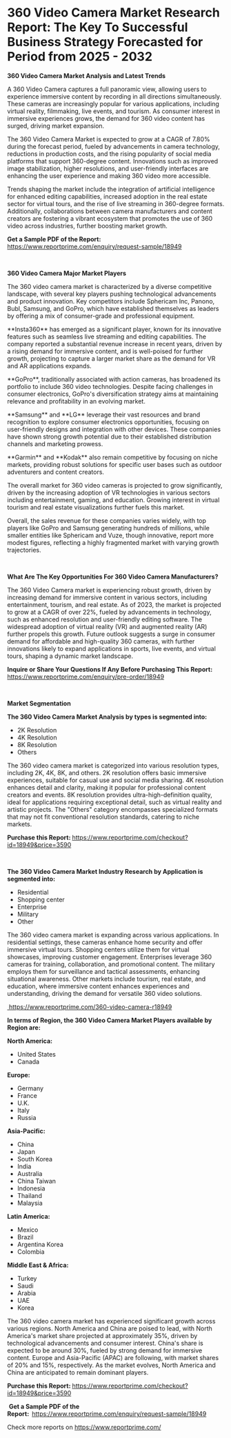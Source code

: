 <p><h1>360 Video Camera Market Research Report: The Key To Successful Business Strategy Forecasted for Period from 2025 - 2032</h1></p><p><strong>360 Video Camera Market Analysis and Latest Trends</strong></p>
<p><p>A 360 Video Camera captures a full panoramic view, allowing users to experience immersive content by recording in all directions simultaneously. These cameras are increasingly popular for various applications, including virtual reality, filmmaking, live events, and tourism. As consumer interest in immersive experiences grows, the demand for 360 video content has surged, driving market expansion.</p><p>The 360 Video Camera Market is expected to grow at a CAGR of 7.80% during the forecast period, fueled by advancements in camera technology, reductions in production costs, and the rising popularity of social media platforms that support 360-degree content. Innovations such as improved image stabilization, higher resolutions, and user-friendly interfaces are enhancing the user experience and making 360 video more accessible.</p><p>Trends shaping the market include the integration of artificial intelligence for enhanced editing capabilities, increased adoption in the real estate sector for virtual tours, and the rise of live streaming in 360-degree formats. Additionally, collaborations between camera manufacturers and content creators are fostering a vibrant ecosystem that promotes the use of 360 video across industries, further boosting market growth.</p></p>
<p><strong>Get a Sample PDF of the Report:&nbsp;</strong> <a href="https://www.reportprime.com/enquiry/request-sample/18949?utm_campaign=3075&utm_medium=2&utm_source=Github&utm_content=ia&utm_term=19032025&utm_id=360-video-camera">https://www.reportprime.com/enquiry/request-sample/18949</a></p>
<p>&nbsp;</p>
<p><strong>360 Video Camera Major Market Players</strong></p>
<p><p>The 360 video camera market is characterized by a diverse competitive landscape, with several key players pushing technological advancements and product innovation. Key competitors include Sphericam Inc, Panono, Bubl, Samsung, and GoPro, which have established themselves as leaders by offering a mix of consumer-grade and professional equipment.</p><p>**Insta360** has emerged as a significant player, known for its innovative features such as seamless live streaming and editing capabilities. The company reported a substantial revenue increase in recent years, driven by a rising demand for immersive content, and is well-poised for further growth, projecting to capture a larger market share as the demand for VR and AR applications expands.</p><p>**GoPro**, traditionally associated with action cameras, has broadened its portfolio to include 360 video technologies. Despite facing challenges in consumer electronics, GoPro's diversification strategy aims at maintaining relevance and profitability in an evolving market.</p><p>**Samsung** and **LG** leverage their vast resources and brand recognition to explore consumer electronics opportunities, focusing on user-friendly designs and integration with other devices. These companies have shown strong growth potential due to their established distribution channels and marketing prowess.</p><p>**Garmin** and **Kodak** also remain competitive by focusing on niche markets, providing robust solutions for specific user bases such as outdoor adventurers and content creators. </p><p>The overall market for 360 video cameras is projected to grow significantly, driven by the increasing adoption of VR technologies in various sectors including entertainment, gaming, and education. Growing interest in virtual tourism and real estate visualizations further fuels this market.</p><p>Overall, the sales revenue for these companies varies widely, with top players like GoPro and Samsung generating hundreds of millions, while smaller entities like Sphericam and Vuze, though innovative, report more modest figures, reflecting a highly fragmented market with varying growth trajectories.</p></p>
<p>&nbsp;</p>
<p><strong>What Are The Key Opportunities For 360 Video Camera Manufacturers?</strong></p>
<p><p>The 360 Video Camera market is experiencing robust growth, driven by increasing demand for immersive content in various sectors, including entertainment, tourism, and real estate. As of 2023, the market is projected to grow at a CAGR of over 22%, fueled by advancements in technology, such as enhanced resolution and user-friendly editing software. The widespread adoption of virtual reality (VR) and augmented reality (AR) further propels this growth. Future outlook suggests a surge in consumer demand for affordable and high-quality 360 cameras, with further innovations likely to expand applications in sports, live events, and virtual tours, shaping a dynamic market landscape.</p></p>
<p><strong>Inquire or Share Your Questions If Any Before Purchasing This Report:</strong> <a href="https://www.reportprime.com/enquiry/pre-order/18949?utm_campaign=3075&utm_medium=2&utm_source=Github&utm_content=ia&utm_term=19032025&utm_id=360-video-camera">https://www.reportprime.com/enquiry/pre-order/18949</a></p>
<p>&nbsp;</p>
<p><strong>Market Segmentation</strong></p>
<p><strong>The 360 Video Camera Market Analysis by types is segmented into:</strong></p>
<p><ul><li>2K Resolution</li><li>4K Resolution</li><li>8K Resolution</li><li>Others</li></ul></p>
<p><p>The 360 video camera market is categorized into various resolution types, including 2K, 4K, 8K, and others. 2K resolution offers basic immersive experiences, suitable for casual use and social media sharing. 4K resolution enhances detail and clarity, making it popular for professional content creators and events. 8K resolution provides ultra-high-definition quality, ideal for applications requiring exceptional detail, such as virtual reality and artistic projects. The "Others" category encompasses specialized formats that may not fit conventional resolution standards, catering to niche markets.</p></p>
<p><strong>Purchase this Report:&nbsp;</strong><a href="https://www.reportprime.com/checkout?id=18949&price=3590&utm_campaign=3075&utm_medium=2&utm_source=Github&utm_content=ia&utm_term=19032025&utm_id=360-video-camera">https://www.reportprime.com/checkout?id=18949&price=3590</a></p>
<p>&nbsp;</p>
<p><strong>The 360 Video Camera Market Industry Research by Application is segmented into:</strong></p>
<p><ul><li>Residential</li><li>Shopping center</li><li>Enterprise</li><li>Military</li><li>Other</li></ul></p>
<p><p>The 360 video camera market is expanding across various applications. In residential settings, these cameras enhance home security and offer immersive virtual tours. Shopping centers utilize them for virtual showcases, improving customer engagement. Enterprises leverage 360 cameras for training, collaboration, and promotional content. The military employs them for surveillance and tactical assessments, enhancing situational awareness. Other markets include tourism, real estate, and education, where immersive content enhances experiences and understanding, driving the demand for versatile 360 video solutions.</p></p>
<p><a href="https://www.reportprime.com/360-video-camera-r18949?utm_campaign=3075&utm_medium=2&utm_source=Github&utm_content=ia&utm_term=19032025&utm_id=360-video-camera">&nbsp;https://www.reportprime.com/360-video-camera-r18949</a></p>
<p><strong>In terms of Region, the 360 Video Camera Market Players available by Region are:</strong></p>
<p>
    <p> <strong> North America: </strong>
        <ul>
            <li>United States</li>
            <li>Canada</li>
        </ul>
        </p> 
    <p> <strong> Europe: </strong>
        <ul>
            <li>Germany</li>
            <li>France</li>
            <li>U.K.</li>
            <li>Italy</li>
            <li>Russia</li>
        </ul>
        </p> 
    <p> <strong> Asia-Pacific: </strong>
        <ul>
            <li>China</li>
            <li>Japan</li>
            <li>South Korea</li>
            <li>India</li>
            <li>Australia</li>
            <li>China Taiwan</li>
            <li>Indonesia</li>
            <li>Thailand</li>
            <li>Malaysia</li>
        </ul>
        </p> 
    <p> <strong> Latin America: </strong>
        <ul>
            <li>Mexico</li>
            <li>Brazil</li>
            <li>Argentina Korea</li>
            <li>Colombia</li>
        </ul>
        </p> 
    <p> <strong> Middle East & Africa: </strong>
        <ul>
            <li>Turkey</li>
            <li>Saudi</li>
            <li>Arabia</li>
            <li>UAE</li>
            <li>Korea</li>
        </ul>
    </p>
    </p>
<p><p>The 360 video camera market has experienced significant growth across various regions. North America and China are poised to lead, with North America's market share projected at approximately 35%, driven by technological advancements and consumer interest. China's share is expected to be around 30%, fueled by strong demand for immersive content. Europe and Asia-Pacific (APAC) are following, with market shares of 20% and 15%, respectively. As the market evolves, North America and China are anticipated to remain dominant players.</p></p>
<p><strong>Purchase this Report: </strong><a href="https://www.reportprime.com/checkout?id=18949&price=3590&utm_campaign=3075&utm_medium=2&utm_source=Github&utm_content=ia&utm_term=19032025&utm_id=360-video-camera">https://www.reportprime.com/checkout?id=18949&price=3590</a></p>
<p>&nbsp;<strong>Get a Sample PDF of the Report:&nbsp;&nbsp;</strong><a href="https://www.reportprime.com/enquiry/request-sample/18949?utm_campaign=3075&utm_medium=2&utm_source=Github&utm_content=ia&utm_term=19032025&utm_id=360-video-camera">https://www.reportprime.com/enquiry/request-sample/18949</a></p>
<p><strong></strong></p>
<p>Check more reports on <a href="https://www.reportprime.com/?utm_campaign=3075&utm_medium=2&utm_source=Github&utm_content=ia&utm_term=19032025&utm_id=360-video-camera">https://www.reportprime.com/</a></p>